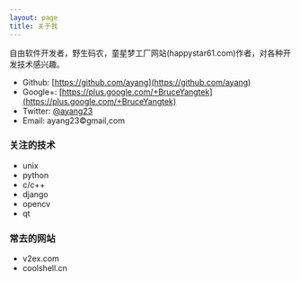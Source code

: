 ```yaml
---
layout: page
title: 关于我
---
```


自由软件开发者，野生码农，童星梦工厂网站(happystar61.com)作者，对各种开发技术感兴趣。

+ Github: [https://github.com/ayang](https://github.com/ayang)
+ Google+: [https://plus.google.com/+BruceYangtek](https://plus.google.com/+BruceYangtek)
+ Twitter: [@ayang23](https://twitter.com/ayang23)
+ Email: ayang23&copy;gmail,com

### 关注的技术

+ unix
+ python
+ c/c++
+ django
+ opencv
+ qt

### 常去的网站

+ v2ex.com
+ coolshell.cn
